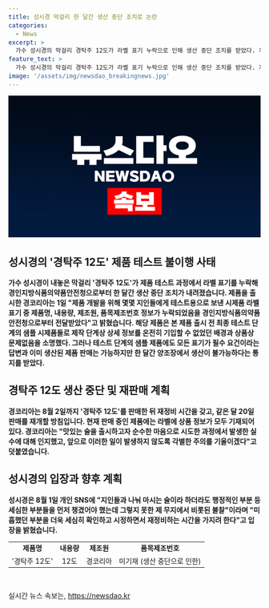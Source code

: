 ```yaml
---
title: 성시경 막걸리 한 달간 생산 중단 조치로 논란
categories:
  - News
excerpt: >
  가수 성시경의 막걸리 경탁주 12도가 라벨 표기 누락으로 인해 생산 중단 조치를 받았다. 제품 출시기관인 경코리아는 테스트용 시제품에서의 오류를 인정했고, 한 달간의 생산 중단 후 재정비 후 다시 출시할 예정이라 밝혔다. 성시경은 개인 SNS를 통해 사과하며, 미흡한 부분을 보완할 것을 약속했으며, 경코리아는 라벨 정보를 세심히 확인할 것을 강조했다. 경탁주는 애주가로 알려진 성시경의 제품으로, 현재는 라벨 정보가 완벽히 기재된 제품을 판매 중이다.
feature_text: >
  가수 성시경의 막걸리 경탁주 12도가 라벨 표기 누락으로 인해 생산 중단 조치를 받았다. 제품 출시기관인 경코리아는 테스트용 시제품에서의 오류를 인정했고, 한 달간의 생산 중단 후 재정비 후 다시 출시할 예정이라 밝혔다. 성시경은 개인 SNS를 통해 사과하며, 미흡한 부분을 보완할 것을 약속했으며, 경코리아는 라벨 정보를 세심히 확인할 것을 강조했다. 경탁주는 애주가로 알려진 성시경의 제품으로, 현재는 라벨 정보가 완벽히 기재된 제품을 판매 중이다.
image: '/assets/img/newsdao_breakingnews.jpg'
---
```


<p><img src="/assets/img/newsdao_breakingnews.jpg" alt="cryptoinkorea 속보" /></p>

<h2 data-ke-size="size26">성시경의 '경탁주 12도' 제품 테스트 불이행 사태</h2>

<p data-ke-size="size16"><b>가수 성시경이 내놓은 막걸리 '경탁주 12도'가 제품 테스트 과정에서 라벨 표기를 누락해 경인지방식품의약품안전청으로부터 한 달간 생산 중단 조치가 내려졌습니다. 제품을 출시한 경코리아는 1일 "제품 개발을 위해 몇몇 지인들에게 테스트용으로 보낸 시제품 라벨 표기 중 제품명, 내용량, 제조원, 품목제조번호 정보가 누락되었음을 경인지방식품의약품안전청으로부터 전달받았다"고 밝혔습니다. 해당 제품은 본 제품 출시 전 최종 테스트 단계의 샘플 시제품들로 제작 단계상 상세 정보를 온전히 기입할 수 없었던 배경과 상품상 문제없음을 소명했다. 그러나 테스트 단계의 샘플 제품에도 모든 표기가 필수 요건이라는 답변과 이미 생산된 제품 판매는 가능하지만 한 달간 양조장에서 생산이 불가능하다는 통지를 받았다.</b></p>

<h2 data-ke-size="size26">경탁주 12도 생산 중단 및 재판매 계획</h2>

<p data-ke-size="size16"><b>경코리아는 8월 2일까지 '경탁주 12도'를 판매한 뒤 재정비 시간을 갖고, 같은 달 20일 판매를 재개할 방침입니다. 현재 판매 중인 제품에는 라벨에 상품 정보가 모두 기재되어 있다. 경코리아는 "맛있는 술을 출시하고자 순수한 마음으로 시도한 과정에서 발생한 실수에 대해 인지했고, 앞으로 이러한 일이 발생하지 않도록 각별한 주의를 기울이겠다"고 덧붙였습니다.</b></p>

<h2 data-ke-size="size26">성시경의 입장과 향후 계획</h2>

<p data-ke-size="size16"><b>성시경은 8월 1일 개인 SNS에 "지인들과 나눠 마시는 술이라 하더라도 행정적인 부분 등 세심한 부분들을 먼저 챙겼어야 했는데 그렇지 못한 제 무지에서 비롯된 불찰"이라며 "미흡했던 부분을 더욱 세심히 확인하고 시정하면서 재정비하는 시간을 가지려 한다"고 입장을 밝혔습니다.</b></p>

<table>
    <tr>
        <td style="text-align: center; height: 17px;"><b>제품명</b></td>
        <td style="text-align: center; height: 17px;"><b>내용량</b></td>
        <td style="text-align: center; height: 17px;"><b>제조원</b></td>
        <td style="text-align: center; height: 17px;"><b>품목제조번호</b></td>
    </tr>
    <tr>
        <td style="text-align: center; height: 17px;">'경탁주 12도'</td>
        <td style="text-align: center; height: 17px;">12도</td>
        <td style="text-align: center; height: 17px;">경코리아</td>
        <td style="text-align: center; height: 17px;">미기재 (생산 중단으로 인한)</td>
    </tr>
</table>

<p data-ke-size="size16">&nbsp;</p>
실시간 뉴스 속보는, <a href="https://newsdao.kr" rel="dofollow">https://newsdao.kr</a>


